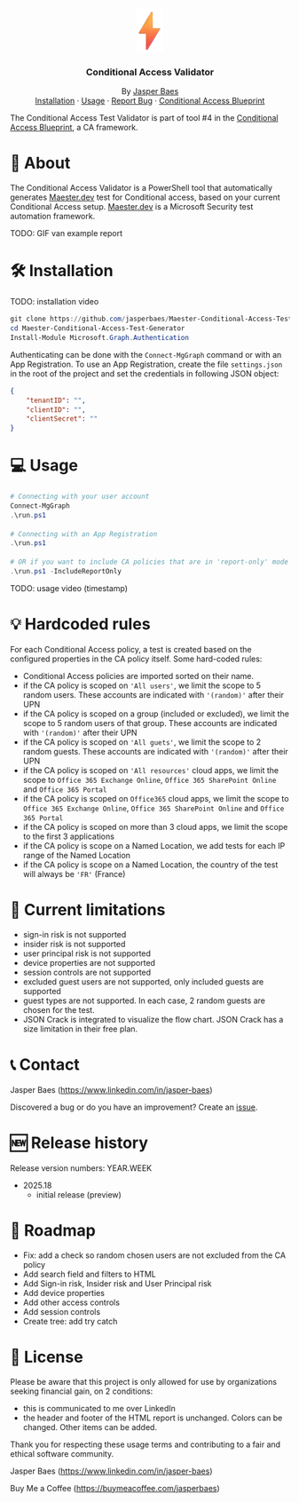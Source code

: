 <br>
<p align="center">
  <a href="https://jbaes.be/CAB">
    <img src="./assets/logo.png" alt="Logo" height="80">
  </a>
  <h3 align="center">Conditional Access Validator</h3>
  <p align="center"> 
    By <a href="https://www.linkedin.com/in/jasper-baes">Jasper Baes</a>
    <br />
    <a href="https://github.com/jasperbaes/Maester-Conditional-Access-Test-Generator#%EF%B8%8F-installation">Installation</a>
    ·
     <a href="https://github.com/jasperbaes/Maester-Conditional-Access-Test-Generator#-usage">Usage</a>
    ·
    <a href="https://github.com/jasperbaes/Maester-Conditional-Access-Test-Generator/issues">Report Bug</a>
    ·
     <a href="https://www.jbaes.be/CAB">Conditional Access Blueprint</a>
  </p>
</p>

The Conditional Access Test Validator is part of tool #4 in the <a href="https://www.jbaes.be/CAB">Conditional Access Blueprint</a>, a CA framework.

# 🚀 About

The Conditional Access Validator is a PowerShell tool that automatically generates <a href="https://maester.dev">Maester.dev</a> test for Conditional access, based on your current Conditional Access setup. <a href="https://maester.dev">Maester.dev</a> is a Microsoft Security test automation framework.

TODO: GIF van example report

# 🛠️ Installation

TODO: installation video

```powershell
git clone https://github.com/jasperbaes/Maester-Conditional-Access-Test-Generator
cd Maester-Conditional-Access-Test-Generator
Install-Module Microsoft.Graph.Authentication
```

Authenticating can be done with the `Connect-MgGraph` command or with an App Registration. To use an App Registration, create the file `settings.json` in the root of the project and set the credentials in following JSON object:

```json
{
    "tenantID": "",
    "clientID": "",
    "clientSecret": ""
}
```

# 💻 Usage

```powershell
# Connecting with your user account
Connect-MgGraph
.\run.ps1

# Connecting with an App Registration
.\run.ps1

# OR if you want to include CA policies that are in 'report-only' mode
.\run.ps1 -IncludeReportOnly
```

TODO: usage video (timestamp)

# 💡 Hardcoded rules

For each Conditional Access policy, a test is created based on the configured properties in the CA policy itself. Some hard-coded rules:

- Conditional Access policies are imported sorted on their name.
- if the CA policy is scoped on `'All users'`, we limit the scope to 5 random users. These accounts are indicated with `'(random)'` after their UPN
- if the CA policy is scoped on a group (included or excluded), we limit the scope to 5 random users of that group. These accounts are indicated with `'(random)'` after their UPN
- if the CA policy is scoped on `'All guets'`, we limit the scope to 2 random guests. These accounts are indicated with `'(random)'` after their UPN
- if the CA policy is scoped on `'All resources'` cloud apps, we limit the scope to `Office 365 Exchange Online`, `Office 365 SharePoint Online` and `Office 365 Portal`
- if the CA policy is scoped on `Office365` cloud apps, we limit the scope to `Office 365 Exchange Online`, `Office 365 SharePoint Online` and `Office 365 Portal`
- if the CA policy is scoped on more than 3 cloud apps, we limit the scope to the first 3 applications
- if the CA policy is scope on a Named Location, we add tests for each IP range of the Named Location
- if the CA policy is scope on a Named Location, the country of the test will always be `'FR'` (France)

# 🚧 Current limitations
- sign-in risk is not supported   
- insider risk is not supported
- user principal risk is not supported
- device properties are not supported
- session controls are not supported
- excluded guest users are not supported, only included guests are supported
- guest types are not supported. In each case, 2 random guests are chosen for the test.
- JSON Crack is integrated to visualize the flow chart. JSON Crack has a size limitation in their free plan.

# 📞 Contact

Jasper Baes (https://www.linkedin.com/in/jasper-baes)

Discovered a bug or do you have an improvement? Create an <a href="https://github.com/jasperbaes/Maester-Conditional-Access-Test-Generator/issues">issue</a>.

# 🆕 Release history

Release version numbers: YEAR.WEEK

- 2025.18
  - initial release (preview)

# 🏁 Roadmap
- Fix: add a check so random chosen users are not excluded from the CA policy
- Add search field and filters to HTML
- Add Sign-in risk, Insider risk and User Principal risk
- Add device properties
- Add other access controls
- Add session controls
- Create tree: add try catch

# 📜 License

Please be aware that this project is only allowed for use by organizations seeking financial gain, on 2 conditions:
- this is communicated to me over LinkedIn
- the header and footer of the HTML report is unchanged. Colors can be changed. Other items can be added.

Thank you for respecting these usage terms and contributing to a fair and ethical software community. 

Jasper Baes (https://www.linkedin.com/in/jasper-baes)

Buy Me a Coffee (https://buymeacoffee.com/jasperbaes)
